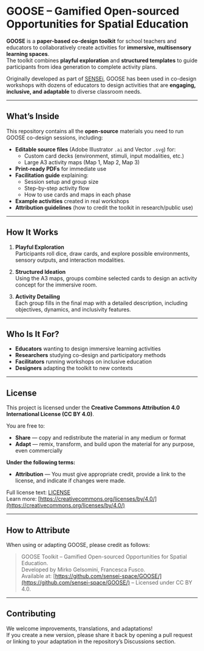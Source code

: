 # GOOSE – Gamified Open-sourced Opportunities for Spatial Education

**GOOSE** is a **paper-based co-design toolkit** for school teachers and educators to collaboratively create activities for **immersive, multisensory learning spaces**.  
The toolkit combines **playful exploration** and **structured templates** to guide participants from idea generation to complete activity plans.

Originally developed as part of [SENSEi](https://www.sensei.space/), GOOSE has been used in co-design workshops with dozens of educators to design activities that are **engaging, inclusive, and adaptable** to diverse classroom needs.

---

## What’s Inside

This repository contains all the **open-source** materials you need to run GOOSE co-design sessions, including:

- **Editable source files** (Adobe Illustrator `.ai` and Vector `.svg`) for:
  - Custom card decks (environment, stimuli, input modalities, etc.)
  - Large A3 activity maps (Map 1, Map 2, Map 3)
- **Print-ready PDFs** for immediate use
- **Facilitation guide** explaining:
  - Session setup and group size
  - Step-by-step activity flow
  - How to use cards and maps in each phase
- **Example activities** created in real workshops
- **Attribution guidelines** (how to credit the toolkit in research/public use)

---

## How It Works

1. **Playful Exploration**  
   Participants roll dice, draw cards, and explore possible environments, sensory outputs, and interaction modalities.

2. **Structured Ideation**  
   Using the A3 maps, groups combine selected cards to design an activity concept for the immersive room.

3. **Activity Detailing**  
   Each group fills in the final map with a detailed description, including objectives, dynamics, and inclusivity features.

---

## Who Is It For?

- **Educators** wanting to design immersive learning activities
- **Researchers** studying co-design and participatory methods
- **Facilitators** running workshops on inclusive education
- **Designers** adapting the toolkit to new contexts

---

## License

This project is licensed under the **Creative Commons Attribution 4.0 International License (CC BY 4.0)**.

You are free to:

- **Share** — copy and redistribute the material in any medium or format  
- **Adapt** — remix, transform, and build upon the material for any purpose, even commercially  

**Under the following terms:**

- **Attribution** — You must give appropriate credit, provide a link to the license, and indicate if changes were made.

Full license text: [LICENSE](https://github.com/sensei-space/GOOSE/blob/main/LICENSE)  
Learn more: [https://creativecommons.org/licenses/by/4.0/](https://creativecommons.org/licenses/by/4.0/)

---

## How to Attribute

When using or adapting GOOSE, please credit as follows:

> GOOSE Toolkit – Gamified Open-sourced Opportunities for Spatial Education.  
> Developed by Mirko Gelsomini, Francesca Fusco.  
> Available at: [https://github.com/sensei-space/GOOSE/](https://github.com/sensei-space/GOOSE/) – Licensed under CC BY 4.0.

---

## Contributing

We welcome improvements, translations, and adaptations!  
If you create a new version, please share it back by opening a pull request or linking to your adaptation in the repository’s Discussions section.
